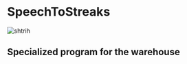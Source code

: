 # SpeechToStreaks
![shtrih](https://user-images.githubusercontent.com/56035283/169056990-4b1c4ae0-3874-4a9f-9a0d-2a2fc9c5e86d.jpg)
## Specialized program for the warehouse
